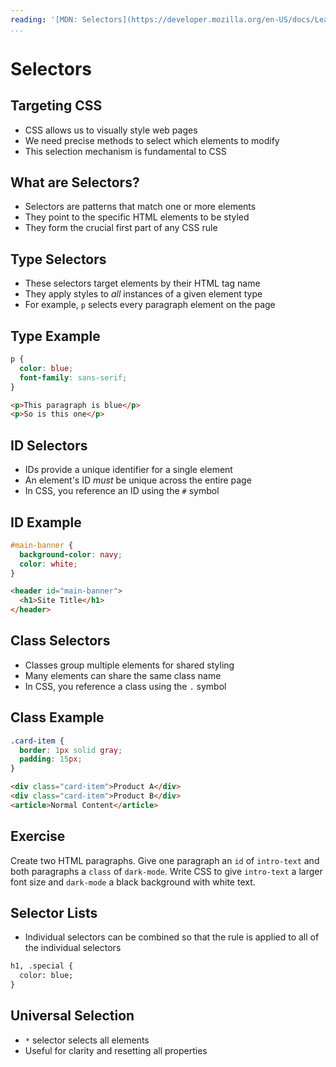 ```yaml
---
reading: '[MDN: Selectors](https://developer.mozilla.org/en-US/docs/Learn_web_development/Core/Styling_basics/Basic_selectors)'
...
```


# Selectors

## Targeting CSS

- CSS allows us to visually style web pages
- We need precise methods to select which elements to modify
- This selection mechanism is fundamental to CSS

## What are Selectors?

- Selectors are patterns that match one or more elements
- They point to the specific HTML elements to be styled
- They form the crucial first part of any CSS rule

## Type Selectors

- These selectors target elements by their HTML tag name
- They apply styles to *all* instances of a given element type
- For example, `p` selects every paragraph element on the page

## Type Example

```css
p {
  color: blue;
  font-family: sans-serif;
}
```

```html
<p>This paragraph is blue</p>
<p>So is this one</p>
```

## ID Selectors

- IDs provide a unique identifier for a single element
- An element's ID *must* be unique across the entire page
- In CSS, you reference an ID using the `#` symbol

## ID Example

```css
#main-banner {
  background-color: navy;
  color: white;
}
```

```html
<header id="main-banner">
  <h1>Site Title</h1>
</header>
```

## Class Selectors

- Classes group multiple elements for shared styling
- Many elements can share the same class name
- In CSS, you reference a class using the `.` symbol

## Class Example

```css
.card-item {
  border: 1px solid gray;
  padding: 15px;
}
```

```html
<div class="card-item">Product A</div>
<div class="card-item">Product B</div>
<article>Normal Content</article>
```

## Exercise

Create two HTML paragraphs. Give one paragraph an `id` of `intro-text` and both paragraphs a `class` of `dark-mode`. Write CSS to give `intro-text` a larger font size and `dark-mode` a black background with white text.

## Selector Lists

- Individual selectors can be combined so that the rule is applied to all of the individual selectors

```html
h1, .special {
  color: blue;
}
```

## Universal Selection

- `*` selector selects all elements
- Useful for clarity and resetting all properties
